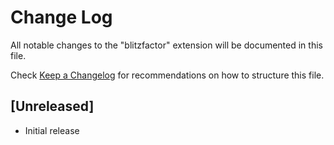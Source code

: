 # Change Log

All notable changes to the "blitzfactor" extension will be documented in this file.

Check [Keep a Changelog](http://keepachangelog.com/) for recommendations on how to structure this file.

## [Unreleased]

- Initial release